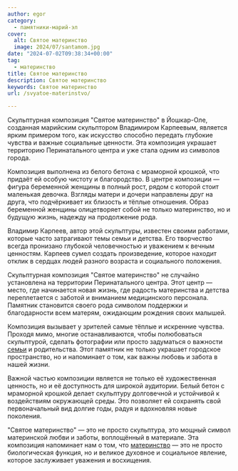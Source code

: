 ```yaml
---
author: egor
category:
  - памятники-марий-эл
cover:
  alt: Святое материнство
  image: 2024/07/santamom.jpg
date: "2024-07-02T09:38:34+00:00"
tag:
  - материнство
title: Святое материнство
description: Святое материнство
keywords: Святое материнство
url: /svyatoe-materinstvo/

---
```

Скульптурная композиция "Святое материнство" в Йошкар-Оле, созданная марийским скульптором Владимиром Карпеевым, является ярким примером того, как искусство способно передать глубокие чувства и важные социальные ценности. Эта композиция украшает территорию Перинатального центра и уже стала одним из символов города.

Композиция выполнена из белого бетона с мраморной крошкой, что придаёт ей особую чистоту и благородство. В центре композиции — фигура беременной женщины в полный рост, рядом с которой стоит маленькая девочка. Взгляды матери и дочери направлены друг на друга, что подчёркивает их близость и тёплые отношения. Образ беременной женщины олицетворяет собой не только материнство, но и будущую жизнь, надежду на продолжение рода.

Владимир Карпеев, автор этой скульптуры, известен своими работами, которые часто затрагивают темы семьи и детства. Его творчество всегда пронизано глубокой человечностью и уважением к вечным ценностям. Карпеев сумел создать произведение, которое находит отклик в сердцах людей разного возраста и социального положения.

Скульптурная композиция "Святое материнство" не случайно установлена на территории Перинатального центра. Этот центр — место, где начинается новая жизнь, где радость материнства и детства переплетается с заботой и вниманием медицинского персонала. Памятник становится своего рода символом поддержки и благодарности всем матерям, ожидающим рождения своих малышей.

Композиция вызывает у зрителей самые тёплые и искренние чувства. Проходя мимо, многие останавливаются, чтобы полюбоваться скульптурой, сделать фотографии или просто задуматься о важности [семьи](/mnogodetnye-semi-marij-el-priglashayut-na-fotokonkurs/) и родительства. Этот памятник не только украшает городское пространство, но и напоминает о том, как важны любовь и забота в нашей жизни.

Важной частью композиции является не только её художественная ценность, но и её доступность для широкой аудитории. Белый бетон с мраморной крошкой делает скульптуру долговечной и устойчивой к воздействиям окружающей среды. Это позволяет ей сохранять свой первоначальный вид долгие годы, радуя и вдохновляя новые поколения.

"Святое материнство" — это не просто скульптура, это мощный символ материнской любви и заботы, воплощённый в материале. Эта композиция напоминает нам о том, что [материнство](/den-beremennyh-v-joshkar-ole/) — это не просто биологическая функция, но и великое духовное и социальное явление, которое заслуживает уважения и восхищения.
